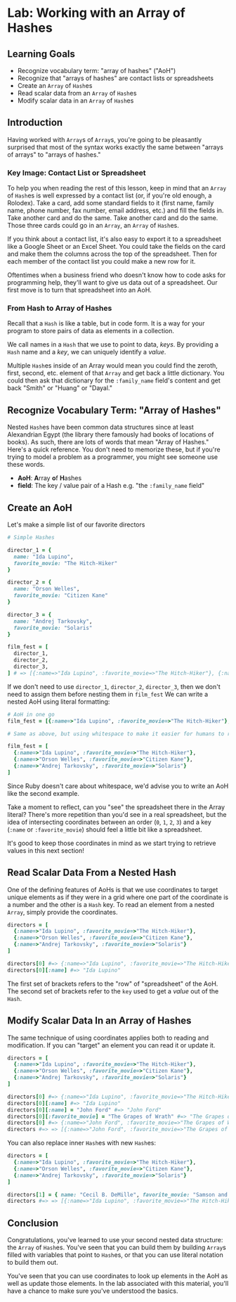 # Lab: Working with an Array of Hashes

## Learning Goals

- Recognize vocabulary term: "array of hashes" ("AoH")
- Recognize that "arrays of hashes" are contact lists or spreadsheets
- Create an `Array` of `Hash`es
- Read scalar data from an `Array` of `Hash`es
- Modify scalar data in an `Array` of `Hash`es

## Introduction

Having worked with `Array`s of `Array`s, you're going to be pleasantly
surprised that most of the syntax works exactly the same between "arrays of
arrays" to "arrays of hashes."

### Key Image: Contact List or Spreadsheet

To help you when reading the rest of this lesson, keep in mind that an `Array` of
`Hash`es is well expressed by a contact list (or, if you're old enough, a
Rolodex). Take a card, add some standard fields to it (first name, family name,
phone number, fax number, email address, etc.) and fill the fields in. Take
another card and do the same. Take another card and do the same. Those three
cards could go in an `Array`, an `Array` of `Hash`es.

If you think about a contact list, it's also easy to export it to a spreadsheet
like a Google Sheet or an Excel Sheet. You could take the fields on the card
and make them the columns across the top of the spreadsheet. Then for each
member of the contact list you could make a new row for it.

Oftentimes when a business friend who doesn't know how to code asks for
programming help, they'll want to give us data out of a spreadsheet. Our first
move is to turn that spreadsheet into an AoH.

### From Hash to Array of Hashes

Recall that a `Hash` is like a table, but in code form. It is a way for your
program to store pairs of data as elements in a collection.

We call names in a `Hash` that we use to point to data, _keys_. By providing a
`Hash` name and a _key_, we can uniquely identify a _value_.

Multiple `Hash`es inside of an Array would mean you could find the zeroth,
first, second, etc. element of that `Array` and get back a little dictionary.
You could then ask that dictionary for the `:family_name` field's content and
get back "Smith" or "Huang" or "Dayal."

## Recognize Vocabulary Term: "Array of Hashes"

Nested `Hash`es have been common data structures since at least Alexandrian
Egypt (the library there famously had books of locations of books). As such,
there are lots of words that mean "Array of Hashes." Here's a quick reference.
You don't need to memorize these, but if you're trying to model a problem as a
programmer, you might see someone use these words.

* **AoH**: **A**rray **o**f **H**ashes
* **field**: The key / value pair of a Hash e.g. "the `:family_name` field"

## Create an AoH

Let's make a simple list of our favorite directors

```ruby
# Simple Hashes

director_1 = {
  name: "Ida Lupino",
  favorite_movie: "The Hitch-Hiker"
}

director_2 = {
  name: "Orson Welles",
  favorite_movie: "Citizen Kane"
}

director_3 = {
  name: "Andrej Tarkovsky",
  favorite_movie: "Solaris"
}

film_fest = [
  director_1,
  director_2,
  director_3,
] # => [{:name=>"Ida Lupino", :favorite_movie=>"The Hitch-Hiker"}, {:name=>"Orson Welles", :favorite_movie=>"Citizen Kane"}, {:name=>"Andrej Tarkovsky", :favorite_movie=>"Solaris"}]
```

If we don't need to use `director_1`, `director_2`, `director_3`, then we don't
need to assign them before nesting them in `film_fest`  We can write a nested
AoH using literal formatting:

```ruby
# AoH in one go
film_fest = [{:name=>"Ida Lupino", :favorite_movie=>"The Hitch-Hiker"}, {:name=>"Orson Welles", :favorite_movie=>"Citizen Kane"}, {:name=>"Andrej Tarkovsky", :favorite_movie=>"Solaris"}]

# Same as above, but using whitespace to make it easier for humans to read

film_fest = [
  {:name=>"Ida Lupino", :favorite_movie=>"The Hitch-Hiker"},
  {:name=>"Orson Welles", :favorite_movie=>"Citizen Kane"},
  {:name=>"Andrej Tarkovsky", :favorite_movie=>"Solaris"}
]

```

Since Ruby doesn't care about whitespace, we'd advise you to write an AoH like
the second example.

Take a moment to reflect, can you "see" the spreadsheet there in the Array
literal? There's more repetition than you'd see in a real spreadsheet, but the
idea of intersecting coordinates between an order (`0`, `1`, `2`, `3`) and a
key (`:name` or `:favorite_movie`) should feel a little bit like a spreadsheet.

It's good to keep those coordinates in mind as we start trying to retrieve
values in this next section!

## Read Scalar Data From a Nested Hash

One of the defining features of AoHs is that we use coordinates to target
unique elements as if they were in a grid where one part of the coordinate is a
number and the other is a `Hash` key. To read an element from a nested `Array`,
simply provide the coordinates.

```ruby
directors = [
  {:name=>"Ida Lupino", :favorite_movie=>"The Hitch-Hiker"},
  {:name=>"Orson Welles", :favorite_movie=>"Citizen Kane"},
  {:name=>"Andrej Tarkovsky", :favorite_movie=>"Solaris"}
]

directors[0] #=> {:name=>"Ida Lupino", :favorite_movie=>"The Hitch-Hiker"}
directors[0][:name] #=> "Ida Lupino"
```

The first set of brackets refers to the "row" of "spreadsheet" of the AoH.  The
second set of brackets refer to the `key` used to get a _value_ out of the
`Hash`.

## Modify Scalar Data In an Array of Hashes

The same technique of using coordinates applies both to reading and
modification. If you can "target" an element you can read it or update it.

```ruby
directors = [
  {:name=>"Ida Lupino", :favorite_movie=>"The Hitch-Hiker"},
  {:name=>"Orson Welles", :favorite_movie=>"Citizen Kane"},
  {:name=>"Andrej Tarkovsky", :favorite_movie=>"Solaris"}
]

directors[0] #=> {:name=>"Ida Lupino", :favorite_movie=>"The Hitch-Hiker"}
directors[0][:name] #=> "Ida Lupino"
directors[0][:name] = "John Ford" #=> "John Ford" 
directors[0][:favorite_movie] = "The Grapes of Wrath" #=> "The Grapes of Wrath" 
directors[0] #=> {:name=>"John Ford", :favorite_movie=>"The Grapes of Wrath" }
directors #=> => [{:name=>"John Ford", :favorite_movie=>"The Grapes of Wrath"}, {:name=>"Orson Welles", :favorite_movie=>"Citizen Kane"}, {:name=>"Andrej Tarkovsky", :favorite_movie=>"Solaris"}]
```

You can also replace inner `Hash`es with new `Hash`es:

```ruby
directors = [
  {:name=>"Ida Lupino", :favorite_movie=>"The Hitch-Hiker"},
  {:name=>"Orson Welles", :favorite_movie=>"Citizen Kane"},
  {:name=>"Andrej Tarkovsky", :favorite_movie=>"Solaris"}
]

directors[1] = { name: "Cecil B. DeMille", favorite_movie: "Samson and Delilah" }
directors #=> => [{:name=>"Ida Lupino", :favorite_movie=>"The Hitch-Hiker"}, {:name=>"Cecil B. DeMille", :favorite_movie=>"Samson and Delilah"}, {:name=>"Andrej Tarkovsky", :favorite_movie=>"Solaris"}]
```

## Conclusion

Congratulations, you've learned to use your second nested data structure: the
`Array` of `Hash`es. You've seen that you can build them by building `Array`s
filled with variables that point to `Hash`es, or that you can use literal
notation to build them out.

You've seen that you can use coordinates to look up elements in the AoH as well
as update those elements. In the lab associated with this material, you'll have
a chance to make sure you've understood the basics.
